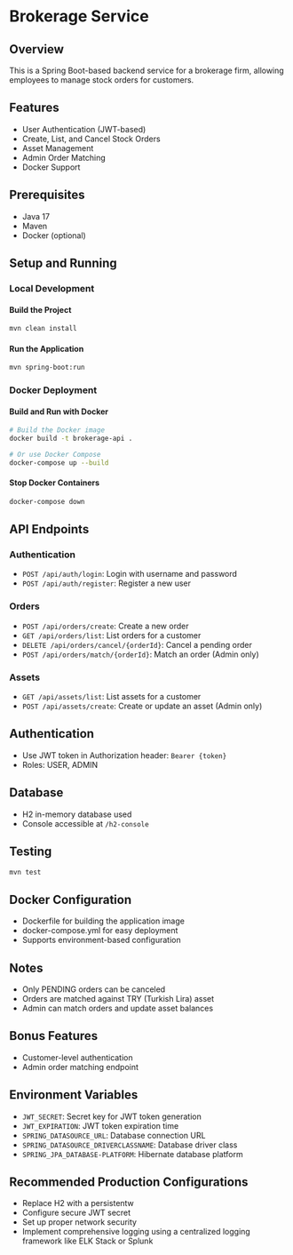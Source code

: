 # Brokerage Service

## Overview
This is a Spring Boot-based backend service for a brokerage firm, allowing employees to manage stock orders for customers.

## Features
- User Authentication (JWT-based)
- Create, List, and Cancel Stock Orders
- Asset Management
- Admin Order Matching
- Docker Support

## Prerequisites
- Java 17
- Maven
- Docker (optional)

## Setup and Running

### Local Development

#### Build the Project
```bash
mvn clean install
```

#### Run the Application
```bash
mvn spring-boot:run
```

### Docker Deployment

#### Build and Run with Docker
```bash
# Build the Docker image
docker build -t brokerage-api .

# Or use Docker Compose
docker-compose up --build
```

#### Stop Docker Containers
```bash
docker-compose down
```

## API Endpoints

### Authentication
- `POST /api/auth/login`: Login with username and password
- `POST /api/auth/register`: Register a new user

### Orders
- `POST /api/orders/create`: Create a new order
- `GET /api/orders/list`: List orders for a customer
- `DELETE /api/orders/cancel/{orderId}`: Cancel a pending order
- `POST /api/orders/match/{orderId}`: Match an order (Admin only)

### Assets
- `GET /api/assets/list`: List assets for a customer
- `POST /api/assets/create`: Create or update an asset (Admin only)

## Authentication
- Use JWT token in Authorization header: `Bearer {token}`
- Roles: USER, ADMIN

## Database
- H2 in-memory database used
- Console accessible at `/h2-console`

## Testing
```bash
mvn test
```

## Docker Configuration
- Dockerfile for building the application image
- docker-compose.yml for easy deployment
- Supports environment-based configuration

## Notes
- Only PENDING orders can be canceled
- Orders are matched against TRY (Turkish Lira) asset
- Admin can match orders and update asset balances

## Bonus Features
- Customer-level authentication
- Admin order matching endpoint

## Environment Variables
- `JWT_SECRET`: Secret key for JWT token generation
- `JWT_EXPIRATION`: JWT token expiration time
- `SPRING_DATASOURCE_URL`: Database connection URL
- `SPRING_DATASOURCE_DRIVERCLASSNAME`: Database driver class
- `SPRING_JPA_DATABASE-PLATFORM`: Hibernate database platform

## Recommended Production Configurations
- Replace H2 with a persistentw
- Configure secure JWT secret
- Set up proper network security
- Implement comprehensive logging using a centralized logging framework like ELK Stack or Splunk
